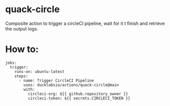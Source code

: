 # quack-circle
Composite action to trigger a circleCI pipeline, wait for it t finish and retrieve the output logs.

# How to:
```
jobs:
  trigger:
    runs-on: ubuntu-latest
    steps:
      - name: Trigger CircleCI Pipeline
        uses: ducklabsio/actions/quack-circle@main
        with:
          circleci-org: ${{ github.repository_owner }}
          circleci-token: ${{ secrets.CIRCLECI_TOKEN }}
```